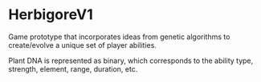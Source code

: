 # HerbigoreV1

Game prototype that incorporates ideas from genetic algorithms to create/evolve a unique set of player abilities.

Plant DNA is represented as binary, which corresponds to the ability type, strength, element, range, duration, etc.
